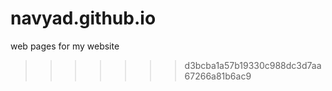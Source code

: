 navyad.github.io
================

web pages for my website
>>>>>>> d3bcba1a57b19330c988dc3d7aa67266a81b6ac9
